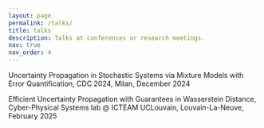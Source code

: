```yaml
---
layout: page
permalink: /talks/
title: talks
description: Talks at conferences or research meetings.
nav: true
nav_order: 4
---
```


Uncertainty Propagation in Stochastic Systems via Mixture Models with Error Quantification, CDC 2024, Milan, December 2024

Efficient Uncertainty Propagation with Guarantees in Wasserstein Distance, Cyber-Physical Systems lab @ ICTEAM UCLouvain, Louvain-La-Neuve, February 2025
